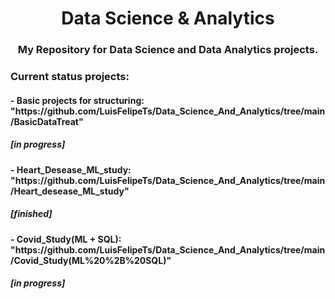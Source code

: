 <h1 align="center">Data Science & Analytics</h1>
<h3 align="center">My Repository for Data Science and Data Analytics projects.</h3> 

<h3 align="left">Current status projects:</h3>
<h4>- Basic projects for structuring: "https://github.com/LuisFelipeTs/Data_Science_And_Analytics/tree/main/BasicDataTreat"</h4> <h5 >[in progress]</h5>
<h4>- Heart_Desease_ML_study: "https://github.com/LuisFelipeTs/Data_Science_And_Analytics/tree/main/Heart_desease_ML_study"</h4> <h5 >[finished]</h5>
<h4>- Covid_Study(ML + SQL): "https://github.com/LuisFelipeTs/Data_Science_And_Analytics/tree/main/Covid_Study(ML%20%2B%20SQL)"</h4> <h5 >[in progress]</h5>
